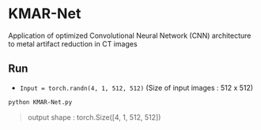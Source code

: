 # KMAR-Net
Application of optimized Convolutional Neural Network (CNN) architecture to metal artifact reduction in CT images

## Run
* `Input = torch.randn(4, 1, 512, 512)` (Size of input images : 512 x 512)

```bash
python KMAR-Net.py
```

> output shape : torch.Size([4, 1, 512, 512])
